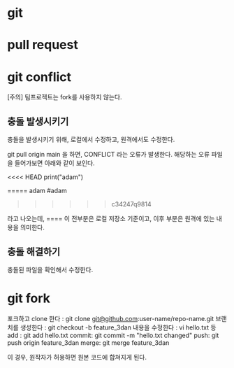 # git

# pull request 


# git conflict 
[주의] 팀프로젝트는 fork를 사용하지 않는다.

## 충돌 발생시키기
충돌을 발생시키기 위해, 로컬에서 수정하고, 원격에서도 수정한다. 

git pull origin main  을 하면, CONFLICT 라는 오류가 발생한다. 
해당하는 오류 파일을 들어가보면 아래와 같이 보인다. 

<<<< HEAD
print("adam")

=====
adam
#adam
>>>>>>c34247q9814


라고 나오는데,  ==== 이 전부분은 로컬 저장소 기준이고, 이후 부분은 원격에 있는 내용을 의미한다.

## 충돌 해결하기 
충돌된 파일을 확인해서 수정한다. 


# git fork

포크하고 clone 한다 :  git clone git@github.com:user-name/repo-name.git
브랜치를 생성한다 : git checkout -b feature_3dan
내용을 수정한다 :  vi hello.txt 등
add : git add hello.txt
commit: git commit -m "hello.txt changed"
push: git push origin feature_3dan
merge: git merge feature_3dan

이 경우, 원작자가 허용하면 원본 코드에 합쳐지게 된다. 



